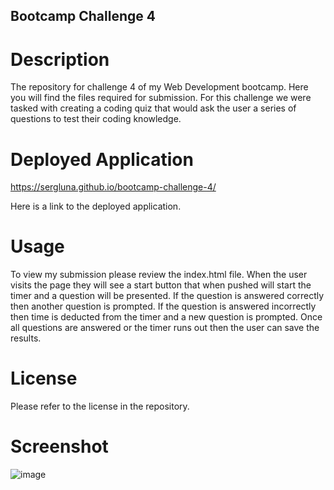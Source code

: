 ## Bootcamp Challenge 4
# Description

The repository for challenge 4 of my Web Development bootcamp. Here you will find the files required for submission. For this challenge we were tasked with creating a coding quiz that would ask the user a series of questions to test their coding knowledge.
# Deployed Application
https://sergluna.github.io/bootcamp-challenge-4/

Here is a link to the deployed application.
# Usage

To view my submission please review the index.html file. When the user visits the page they will see a start button that when pushed will start the timer and a question will be presented. If the question is answered correctly then another question is prompted. If the question is answered incorrectly then time is deducted from the timer and a new question is prompted. Once all questions are answered or the timer runs out then the user can save the results.
# License

Please refer to the license in the repository.
# Screenshot
![image](https://user-images.githubusercontent.com/111019074/200460616-bf4d4a5b-fe0b-4e56-8219-298889d0fe30.png)

